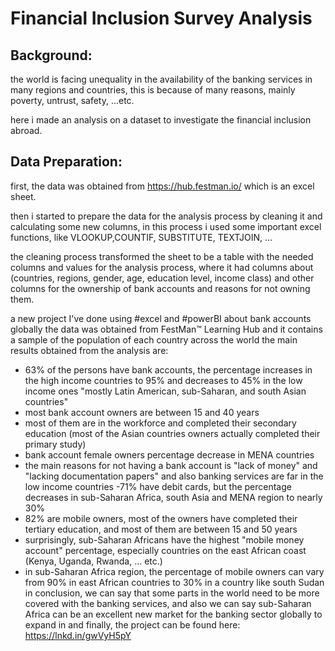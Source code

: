 # Financial Inclusion Survey Analysis

## Background:
the world is facing unequality in the availability of the banking services in many regions and countries, this is because of many reasons, mainly poverty, untrust, safety, ...etc.

here i made an analysis on a dataset to investigate the financial inclusion abroad.

## Data Preparation:
first, the data was obtained from https://hub.festman.io/ which is an excel sheet.

then i started to prepare the data for the analysis process by cleaning it and calculating some new columns, in this process i used some important excel functions, like 
VLOOKUP,COUNTIF, SUBSTITUTE, TEXTJOIN, ... 

the cleaning process transformed the sheet to be a table with the needed columns and values for the analysis process, where it had columns about (countries, regions, gender, age, education level, income class) and other columns for the ownership of bank accounts and reasons for not owning them.





a new project I've done using #excel and #powerBI about bank accounts globally
the data was obtained from FestMan™ Learning Hub and it contains a sample of the population of each country across the world
the main results obtained from the analysis are:
- 63% of the persons have bank accounts, the percentage increases in the high income countries to 95% and decreases to 45% in the low income ones "mostly Latin American, sub-Saharan, and south Asian countries"
- most bank account owners are between 15 and 40 years
- most of them are in the workforce and completed their secondary education (most of the Asian countries owners actually completed their primary study)
- bank account female owners percentage decrease in MENA countries
- the main reasons for not having a bank account is "lack of money" and "lacking documentation papers" and also banking services are far in the low income countries
-71% have debit cards, but the percentage decreases in sub-Saharan Africa, south Asia and MENA region to nearly 30%
- 82% are mobile owners, most of the owners have completed their tertiary education, and most of them are between 15 and 50 years
- surprisingly, sub-Saharan Africans have the highest "mobile money account" percentage, especially countries on the east African coast (Kenya, Uganda, Rwanda, … etc.)
- in sub-Saharan Africa region, the percentage of mobile owners can vary from 90% in east African countries to 30% in a country like south Sudan
in conclusion, we can say that some parts in the world need to be more covered with the banking services, and also we can say sub-Saharan Africa can be an excellent new market for the banking sector globally to expand in
and finally, the project can be found here: https://lnkd.in/gwVyH5pY
